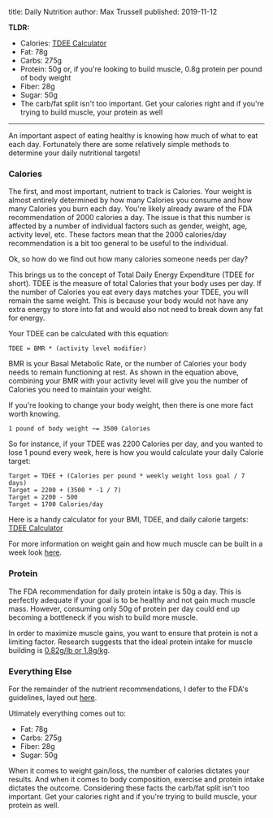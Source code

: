 title: Daily Nutrition
author: Max Trussell
published: 2019-11-12

**TLDR:**

- Calories: [TDEE Calculator](/tdee)
- Fat: 78g
- Carbs: 275g
- Protein: 50g or, if you're looking to build muscle, 0.8g protein per pound of body weight
- Fiber: 28g
- Sugar: 50g
- The carb/fat split isn't too important. Get your calories right and if you're trying to build muscle, your protein as well

---

An important aspect of eating healthy is knowing how much of what to eat each day. Fortunately there are some relatively simple methods to determine your daily nutritional targets!

### Calories

The first, and most important, nutrient to track is Calories. Your weight is almost entirely determined by how many Calories you consume and how many Calories you burn each day. You're likely already aware of the FDA recommendation of 2000 calories a day. The issue is that this number is affected by a number of individual factors such as gender, weight, age, activity level, etc. These factors mean that the 2000 calories/day recommendation is a bit too general to be useful to the individual.

Ok, so how do we find out how many calories someone needs per day?

This brings us to the concept of Total Daily Energy Expenditure (TDEE for short). TDEE is the measure of total Calories that your body uses per day. If the number of Calories you eat every days matches your TDEE, you will remain the same weight. This is because your body would not have any extra energy to store into fat and would also not need to break down any fat for energy.

Your TDEE can be calculated with this equation:

```
TDEE = BMR * (activity level modifier)
```

BMR is your Basal Metabolic Rate, or the number of Calories your body needs to remain functioning at rest. As shown in the equation above, combining your BMR with your activity level will give you the number of Calories you need to maintain your weight.

If you're looking to change your body weight, then there is one more fact worth knowing.

```
1 pound of body weight ~= 3500 Calories
```

So for instance, if your TDEE was 2200 Calories per day, and you wanted to lose 1 pound every week, here is how you would calculate your daily Calorie target:

```
Target = TDEE + (Calories per pound * weekly weight loss goal / 7 days)
Target = 2200 + (3500 * -1 / 7)
Target = 2200 - 500
Target = 1700 Calories/day
```

Here is a handy calculator for your BMI, TDEE, and daily calorie targets: [TDEE Calculator](/tdee)

For more information on weight gain and how much muscle can be built in a week look [here](/blog/gaining_weight).

### Protein

The FDA recommendation for daily protein intake is 50g a day. This is perfectly adequate if your goal is to be healthy and not gain much muscle mass. However, consuming only 50g of protein per day could end up becoming a bottleneck if you wish to build more muscle.

In order to maximize muscle gains, you want to ensure that protein is not a limiting factor. Research suggests that the ideal protein intake for muscle building is [0.82g/lb or 1.8g/kg](https://mennohenselmans.com/the-myth-of-1glb-optimal-protein-intake-for-bodybuilders/).

### Everything Else

For the remainder of the nutrient recommendations, I defer to the FDA's guidelines, layed out [here](https://ods.od.nih.gov/Health_Information/Dietary_Reference_Intakes.aspx).

Utimately everything comes out to:

- Fat: 78g
- Carbs: 275g
- Fiber: 28g
- Sugar: 50g

When it comes to weight gain/loss, the number of calories dictates your results. And when it comes to body composition, exercise and protein intake dictates the outcome. Considering these facts the carb/fat split isn't too important. Get your calories right and if you're trying to build muscle, your protein as well.
